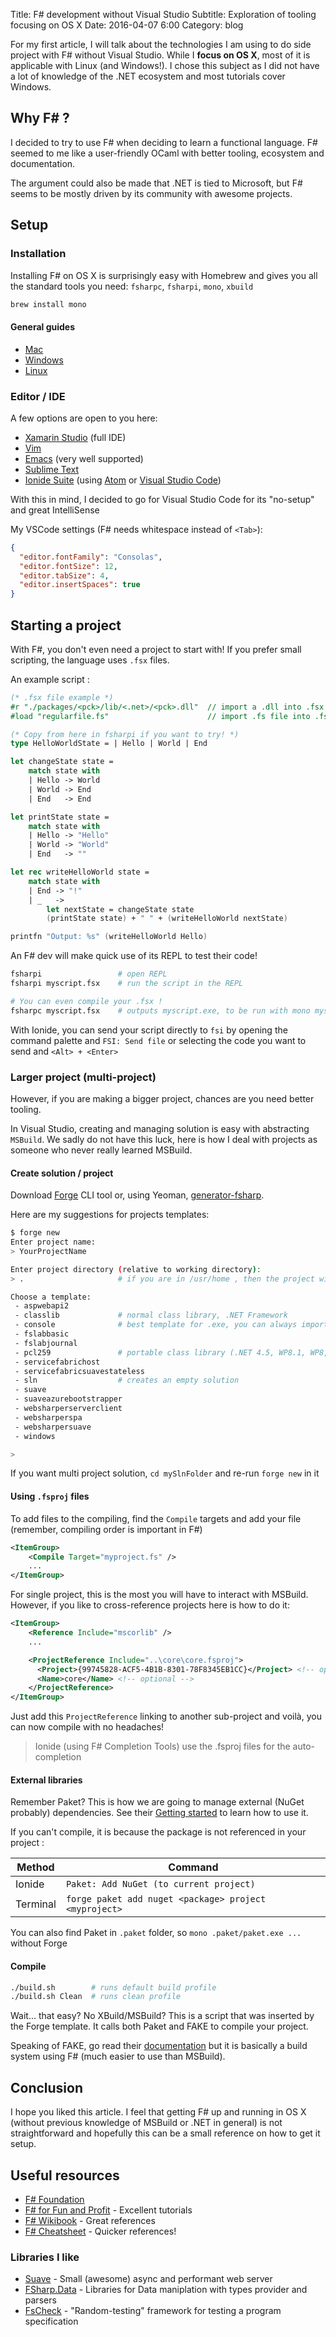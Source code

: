 Title: F# development without Visual Studio
Subtitle: Exploration of tooling focusing on OS X
Date: 2016-04-07 6:00
Category: blog

For my first article, I will talk about the technologies I am using to do side project with F# without Visual Studio.
While I **focus on OS X**, most of it is applicable with Linux (and Windows!). I chose this subject as I did not have a lot of knowledge of the .NET ecosystem
and most tutorials cover Windows.


## Why F# ?
I decided to try to use F# when deciding to learn a functional language. F# seemed to me like a user-friendly OCaml with better tooling, ecosystem and documentation.

The argument could also be made that .NET is tied to Microsoft, but F# seems to be mostly driven by its community with awesome projects.


## Setup

### Installation
Installing F# on OS X is surprisingly easy with Homebrew and gives you all the standard tools you need:
`fsharpc`, `fsharpi`, `mono`, `xbuild`
```bash
brew install mono
```
#### General guides
 - [Mac](http://fsharp.org/use/mac/)
 - [Windows](http://fsharp.org/use/windows/)
 - [Linux](http://fsharp.org/use/linux/)

### Editor / IDE
A few options are open to you here:

 - [Xamarin Studio](https://www.xamarin.com/studio) (full IDE)
 - [Vim](https://github.com/fsharp/vim-fsharp)
 - [Emacs](https://github.com/fsharp/emacs-fsharp-mode) (very well supported)
 - [Sublime Text](https://github.com/fsharp/sublime-fsharp-package)
 - [Ionide Suite](http://ionide.io/) (using [Atom](https://atom.io) or [Visual Studio Code](https://code.visualstudio.com/))

With this in mind, I decided to go for Visual Studio Code for its "no-setup" and great IntelliSense


My VSCode settings (F# needs whitespace instead of `<Tab>`):
```json
{
  "editor.fontFamily": "Consolas",
  "editor.fontSize": 12,
  "editor.tabSize": 4,
  "editor.insertSpaces": true
}
```


## Starting a project
With F#, you don't even need a project to start with! If you prefer small scripting, the language uses `.fsx` files.

An example script :
```fsharp
(* .fsx file example *)
#r "./packages/<pck>/lib/<.net>/<pck>.dll"  // import a .dll into .fsx
#load "regularfile.fs"                      // import .fs file into .fsx

(* Copy from here in fsharpi if you want to try! *)
type HelloWorldState = | Hello | World | End

let changeState state =
    match state with
    | Hello -> World
    | World -> End
    | End   -> End

let printState state =
    match state with
    | Hello -> "Hello"
    | World -> "World"
    | End   -> ""

let rec writeHelloWorld state =
    match state with
    | End -> "!"
    | _   ->
        let nextState = changeState state
        (printState state) + " " + (writeHelloWorld nextState)

printfn "Output: %s" (writeHelloWorld Hello)
```

An F# dev will make quick use of its REPL to test their code!
```bash
fsharpi                 # open REPL
fsharpi myscript.fsx    # run the script in the REPL

# You can even compile your .fsx !
fsharpc myscript.fsx    # outputs myscript.exe, to be run with mono myscript.exe
```
With Ionide, you can send your script directly to `fsi` by opening the command palette and `FSI: Send file`
or selecting the code you want to send and `<Alt> + <Enter>`

### Larger project (multi-project)
However, if you are making a bigger project, chances are you need better tooling.

In Visual Studio, creating and managing solution is easy with abstracting `MSBuild`.
We sadly do not have this luck, here is how I deal with projects as someone who never really learned MSBuild.

#### Create solution / project
Download [Forge](http://fsprojects.github.io/Forge/) CLI tool or, using Yeoman, [generator-fsharp](https://github.com/fsprojects/generator-fsharp).

Here are my suggestions for projects templates:
```bash
$ forge new
Enter project name:
> YourProjectName

Enter project directory (relative to working directory):
> .                     # if you are in /usr/home , then the project will be in /usr/home/YourProjectName

Choose a template:
 - aspwebapi2
 - classlib             # normal class library, .NET Framework
 - console              # best template for .exe, you can always import libraries later
 - fslabbasic
 - fslabjournal
 - pcl259               # portable class library (.NET 4.5, WP8.1, WP8, Silverlight), might not work with all libraries
 - servicefabrichost
 - servicefabricsuavestateless
 - sln                  # creates an empty solution
 - suave
 - suaveazurebootstrapper
 - websharperserverclient
 - websharperspa
 - websharpersuave
 - windows

>

```
If you want multi project solution, `cd mySlnFolder` and re-run `forge new` in it

#### Using `.fsproj` files
To add files to the compiling, find the `Compile` targets and add your file (remember, compiling order is important in F#)
```xml
<ItemGroup>
    <Compile Target="myproject.fs" />
    ...
</ItemGroup>
```

For single project, this is the most you will have to interact with MSBuild. However, if you like to cross-reference projects here is how to do it:
```xml
<ItemGroup>
    <Reference Include="mscorlib" />
    ...

    <ProjectReference Include="..\core\core.fsproj">
      <Project>{99745828-ACF5-4B1B-8301-78F8345EB1CC}</Project> <!-- optional -->
      <Name>core</Name> <!-- optional -->
    </ProjectReference>
</ItemGroup>
```
Just add this `ProjectReference` linking to another sub-project and voilà, you can now compile with no headaches!
> Ionide (using F# Completion Tools) use the .fsproj files for the auto-completion

#### External libraries
Remember Paket? This is how we are going to manage external (NuGet probably) dependencies.
See their [Getting started](https://fsprojects.github.io/Paket/getting-started.html) to learn how to use it.

If you can't compile, it is because the package is not referenced in your project :

| Method   | Command |
| -------- | ------- |
| Ionide   | `Paket: Add NuGet (to current project)`                |
| Terminal | `forge paket add nuget <package> project <myproject>`  |
You can also find Paket in `.paket` folder, so `mono .paket/paket.exe ...` without Forge


#### Compile
```bash
./build.sh        # runs default build profile
./build.sh Clean  # runs clean profile
```
Wait... that easy? No XBuild/MSBuild?
This is a script that was inserted by the Forge template. It calls both Paket and FAKE to compile your project.

Speaking of FAKE, go read their [documentation](http://fsharp.github.io/FAKE/gettingstarted.html)
but it is basically a build system using F# (much easier to use than MSBuild).


## Conclusion
I hope you liked this article. I feel that getting F# up and running in OS X (without previous knowledge of MSBuild or .NET in general)
is not straightforward and hopefully this can be a small reference on how to get it setup.


## Useful resources
 - [F# Foundation](https://fsharp.org)
 - [F# for Fun and Profit](https://fsharpforfunandprofit.com/) - Excellent tutorials
 - [F# Wikibook](https://en.wikibooks.org/wiki/F_Sharp_Programming) - Great references
 - [F# Cheatsheet](https://dungpa.github.io/fsharp-cheatsheet/) - Quicker references!

### Libraries I like
 - [Suave](http://suave.io) - Small (awesome) async and performant web server
 - [FSharp.Data](http://fsharp.github.io/FSharp.Data/) - Libraries for Data maniplation with types provider and parsers
 - [FsCheck](https://fscheck.github.io/FsCheck/) - "Random-testing" framework for testing a program specification